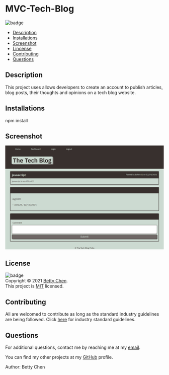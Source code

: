 # MVC-Tech-Blog

![badge](https://img.shields.io/badge/license-MIT-blue)<br/>

- [Description](#description)
- [Installations](#installations)
- [Screenshot](#screenshot)
- [Lincense](#license)
- [Contributing](#contributing)
- [Questions](#questions)

## Description

This project uses allows developers to create an account to publish articles, blog posts, their thoughts and opinions on a tech blog website.

## Installations

npm install

## Screenshot

<img src="./public/images/techblog.png" alt="Screenshot of Tech Blog Homepage"/>

## License

![badge](https://img.shields.io/badge/license-MIT-blue)
<br/>
Copyright © 2021 [Betty Chen](https://github.com/bchen41). <br />
This project is [MIT](https://github.com/bchen41/MVC-Tech-Blog/blob/main/LICENSE) licensed.

## Contributing

All are welcomed to contribute as long as the standard industry guidelines are being followed.
Click [here](https://www.contributor-covenant.org/) for industry standard guidelines.

## Questions

For additional questions, contact me by reaching me at my [email](mailto:bettychen41@outlook.com).

You can find my other projects at my [GitHub](https://github.com/bchen41) profile.

Author: Betty Chen
